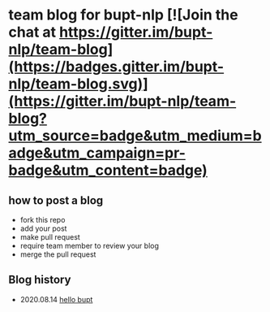# team blog for bupt-nlp  [![Join the chat at https://gitter.im/bupt-nlp/team-blog](https://badges.gitter.im/bupt-nlp/team-blog.svg)](https://gitter.im/bupt-nlp/team-blog?utm_source=badge&utm_medium=badge&utm_campaign=pr-badge&utm_content=badge)

## how to post a blog

- fork this repo
- add your post
- make pull request
- require team member to review your blog
- merge the pull request

## Blog history

- 2020.08.14 [hello bupt](https://bupt-nlp.github.io/2020/08/14/hello-world/)
